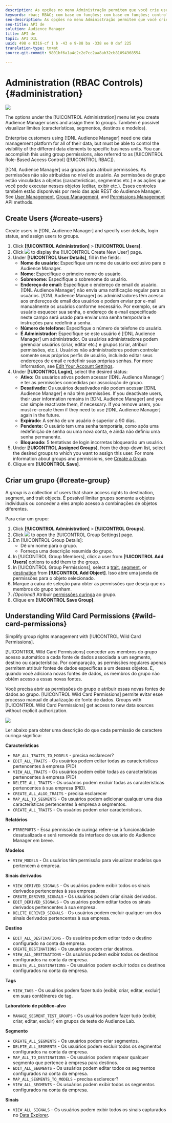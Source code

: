 ```yaml
---
description: As opções no menu Administração permitem que você crie usuários do Audience Manager e os atribua a grupos. Também é possível visualizar limites (características, segmentos, destinos e modelos).
keywords: rbac; RBAC; com base em funções; com base em funções; controles de acesso com base em funções
seo-description: As opções no menu Administração permitem que você crie usuários do Audience Manager e os atribua a grupos. Também é possível visualizar limites (características, segmentos, destinos e modelos).
seo-title: API de
solution: Audience Manager
title: API de
topic: API DIL
uuid: 498 e 0316-cf 1 b -43 e 9-88 ba -338 ee 0 daf 225
translation-type: tm+mt
source-git-commit: 9801bf6a1a4c2c2e7cc2aa8ab32cb81094368554

---
```



# Administration (RBAC Controls) {#administration}

![](assets/rbac-controls.png)

The options under the [!UICONTROL Administration] menu let you create Audience Manager users and assign them to groups. Também é possível visualizar limites (características, segmentos, destinos e modelos).

Enterprise customers using [!DNL Audience Manager] need one data management platform for all of their data, but must be able to control the visibility of the different data elements to specific business units. You can accomplish this using group permissions, also referred to as [!UICONTROL Role-Based Access Control] ([!UICONTROL RBAC]).

[!DNL Audience Manager] usa grupos para atribuir permissões. As permissões não são atribuídas no nível do usuário. As permissões de grupo estão vinculadas a objetos (características, segmentos etc.) e as ações que você pode executar nesses objetos (editar, exibir etc.). Esses controles também estão disponíveis por meio das apis REST do Audience Manager. See [User Management](/help/using/api/rest-api-main/aam-api-user-group-permission/aam-api-user.md), [Group Management](/help/using/api/rest-api-main/aam-api-user-group-permission/aam-api-group.md), and [Permissions Management](/help/using/api/rest-api-main/aam-api-user-group-permission/aam-api-permissions.md) API methods.

## Create Users {#create-users}

<!-- t_create_users.xml -->

Create users in [!DNL Audience Manager] and specify user details, login status, and assign users to groups.

1. Click **[!UICONTROL Administration]** &gt; **[!UICONTROL Users]**.
1. Click ![](assets/icon_add.png) to display the [!UICONTROL Create New User] page.
1. Under **[!UICONTROL User Details]**, fill in the fields:
   * **Nome de usuário:** Especifique um nome de usuário exclusivo para o Audience Manager.
   * **Nome:** Especifique o primeiro nome do usuário.
   * **Sobrenome:** Especifique o sobrenome do usuário.
   * **Endereço de email:** Especifique o endereço de email do usuário. [!DNL Audience Manager] não envia uma notificação regular para os usuários. [!DNL Audience Manager] os administradores têm acesso aos endereços de email dos usuários e podem enviar por e-mail manualmente os usuários conforme necessário. Por exemplo, se um usuário esquecer sua senha, o endereço de e-mail especificado neste campo será usado para enviar uma senha temporária e instruções para redefinir a senha.
   * **Número de telefone:** Especifique o número de telefone do usuário.
   * **É Administrador:** Especifique se este usuário é [!DNL Audience Manager] um administrador. Os usuários administradores podem gerenciar usuários (criar, editar etc.) e grupos (criar, atribuir permissões, etc.). Usuários não administradores podem controlar somente seus próprios perfis de usuário, incluindo editar seus endereços de email e redefinir suas próprias senhas. For more information, see [Edit Your Account Settings](../../features/administration/edit-account-settings.md).
1. Under **[!UICONTROL Login]**, select the desired status:
   * **Ativo:** Os usuários ativos podem acessar [!DNL Audience Manager] e ter as permissões concedidas por associação de grupo.
   * **Desativado:** Os usuários desativados não podem acessar [!DNL Audience Manager] e não têm permissões. If you deactivate users, their user information remains in [!DNL Audience Manager] and you can simple reactivate them, if necessary. If you remove users, you must re-create them if they need to use [!DNL Audience Manager] again in the future.
   * **Expirado:** A senha de um usuário é superior a 90 dias.
   * **Pendente:** O usuário tem uma senha temporária, como após uma redefinição de senha ou uma nova conta, e ainda não definiu uma senha permanente.
   * **Bloqueado:** 5 tentativas de login incorretas bloquearão um usuário.
1. Under **[!UICONTROL Assigned Groups]**, from the drop-down list, select the desired groups to which you want to assign this user.
For more information about groups and permissions, see [Create a Group](../../features/administration/administration-overview.md#create-group).
1. Clique em **[!UICONTROL Save]**.

## Criar um grupo {#create-group}

A *group* is a collection of users that share access rights to destination, segment, and trait objects. É possível limitar grupos somente a objetos individuais ou conceder a eles amplo acesso a combinações de objetos diferentes.

<!-- t_create_groups.xml -->

Para criar um grupo:

1. Click **[!UICONTROL Administration]** &gt; **[!UICONTROL Groups]**.
1. Click  ![](assets/icon_add.png) to open the [!UICONTROL Group Settings] page.
1. Em [!UICONTROL Group Details]:
   * Dê um nome para o grupo.
   * Forneça uma descrição resumida do grupo.
1. In [!UICONTROL Group Members], click a user from **[!UICONTROL Add Users]** options to add them to the group.
1. In [!UICONTROL Group Permissions], select a [trait](../../features/traits/trait-details-page.md), [segment](../../features/segments/segments-purpose.md), or [destination](../../features/destinations/destinations.md) from **[!UICONTROL Add Object]**.
Isso abre uma janela de permissões para o objeto selecionado.
1. Marque a caixa de seleção para obter as permissões que deseja que os membros do grupo tenham.
1. *(Opcional)* Atribuir [permissões curinga](../../features/administration/administration-overview.md#wild-card-permissions) ao grupo.
1. Clique em **[!UICONTROL Save Group]**.

## Understanding Wild Card Permissions {#wild-card-permissions}

Simplify group rights management with [!UICONTROL Wild Card Permissions].

<!-- c_wildcard_permissions.xml -->

[!UICONTROL Wild Card Permissions] conceder aos membros do grupo acesso automático a cada fonte de dados associada a um segmento, destino ou característica. Por comparação, as permissões regulares apenas permitem atribuir fontes de dados específicas a um desses objetos. E, quando você adiciona novas fontes de dados, os membros do grupo não obtêm acesso a essas novas fontes.

Você precisa abrir as permissões do grupo e atribuir essas novas fontes de dados ao grupo. [!UICONTROL Wild Card Permissions] permite evitar esse processo manual de atualização de fonte de dados. Groups with [!UICONTROL Wild Card Permissions] get access to new data sources without explicit authorization.

![](assets/wild-card.png)

Ler abaixo para obter uma descrição do que cada permissão de caractere curinga significa:

**Características**

* `MAP_ALL_TRAITS_TO_MODELS` - precisa esclarecer?
* `EDIT_ALL_TRAITS` - Os usuários podem editar todas as características pertencentes à empresa (PID)
* `VIEW_ALL_TRAITS` - Os usuários podem exibir todas as características pertencentes à empresa (PID)
* `DELETE_ALL_TRAITS` - Os usuários podem excluir todas as características pertencentes à sua empresa (PID).
* `CREATE_ALL_ALGO_TRAITS` - precisa esclarecer
* `MAP_ALL_TO_SEGMENTS` - Os usuários podem adicionar qualquer uma das características pertencentes à empresa a segmentos.
* `CREATE_ALL_TRAITS` - Os usuários podem criar características.

**Relatórios**

* `PTRREPORTS` - Essa permissão de curinga refere-se à funcionalidade desatualizada e será removida da interface do usuário do Audience Manager em breve.

**Modelos**

* `VIEW_MODELS` - Os usuários têm permissão para visualizar modelos que pertencem à empresa.

**Sinais derivados**

* `VIEW_DERIVED_SIGNALS` - Os usuários podem exibir todos os sinais derivados pertencentes à sua empresa.
* `CREATE_DERIVED_SIGNALS` - Os usuários podem criar sinais derivados.
* `EDIT_DERIVED_SIGNALS` - Os usuários podem editar todos os sinais derivados pertencentes à sua empresa.
* `DELETE_DERIVED_SIGNALS` - Os usuários podem excluir qualquer um dos sinais derivados pertencentes à sua empresa.

**Destino**

* `EDIT_ALL_DESTINATIONS` - Os usuários podem editar todo o destino configurado na conta da empresa.
* `CREATE_DESTINATIONS` - Os usuários podem criar destinos.
* `VIEW_ALL_DESTINATIONS` - Os usuários podem exibir todos os destinos configurados na conta da empresa.
* `DELETE_ALL_DESTINATIONS` - Os usuários podem excluir todos os destinos configurados na conta da empresa.

**Tags**

* `VIEW_TAGS` - Os usuários podem fazer tudo (exibir, criar, editar, excluir) em suas contêineres de tag.

**Laboratório de público-alvo**

* `MANAGE_SEGMENT_TEST_GROUPS` - Os usuários podem fazer tudo (exibir, criar, editar, excluir) em grupos de teste do Audience Lab.

**Segmento**

* `CREATE_ALL_SEGMENTS` - Os usuários podem criar segmentos.
* `DELETE_ALL_SEGMENTS` - Os usuários podem excluir todos os segmentos configurados na conta da empresa.
* `MAP_ALL_TO_DESTINATIONS` - Os usuários podem mapear qualquer segmento que pertence à empresa para destinos.
* `EDIT_ALL_SEGMENTS` - Os usuários podem editar todos os segmentos configurados na conta da empresa.
* `MAP_ALL_SEGMENTS_TO_MODELS` - precisa esclarecer?
* `VIEW_ALL_SEGMENTS` - Os usuários podem exibir todos os segmentos configurados na conta da empresa.

**Sinais**

* `VIEW_ALL_SIGNALS` - Os usuários podem exibir todos os sinais capturados no [Data Explorer](/help/using/features/data-explorer/data-explorer-overview.md).